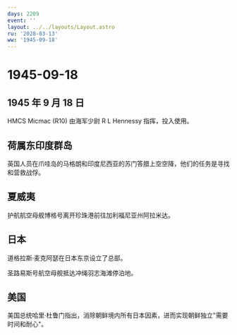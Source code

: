 ```yaml
---
days: 2209
event: ''
layout: ../../layouts/Layout.astro
ru: '2028-03-13'
ww: '1945-09-18'
---
```


# 1945-09-18

## 1945 年 9 月 18 日

HMCS Micmac (R10) 由海军少尉 R L Hennessy 指挥，投入使用。

## 荷属东印度群岛

英国人员在爪哇岛的马格朗和印度尼西亚的苏门答腊上空空降，他们的任务是寻找和营救战俘。

## 夏威夷

护航航空母舰博格号离开珍珠港前往加利福尼亚州阿拉米达。

## 日本

道格拉斯·麦克阿瑟在日本东京设立了总部。

圣路易斯号航空母舰抵达冲绳羽志海滩停泊地。

## 美国

美国总统哈里·杜鲁门指出，消除朝鲜境内所有日本因素，进而实现朝鲜独立"需要时间和耐心"。